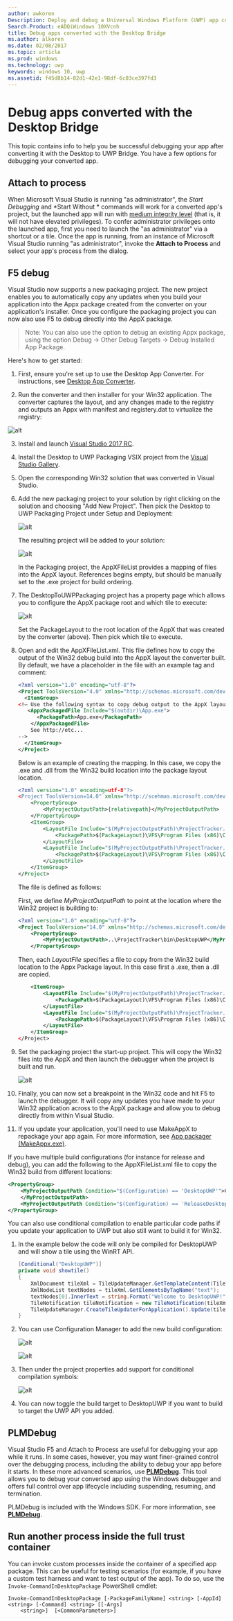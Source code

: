 ---author: awkoren
Description: Deploy and debug a Universal Windows Platform (UWP) app converted from a Windows desktop application (Win32, WPF, and Windows Forms) by using the Desktop to UWP Bridge.
Search.Product: eADQiWindows 10XVcnh
title: Debug apps converted with the Desktop Bridge
ms.author: alkoren
ms.date: 02/08/2017
ms.topic: article
ms.prod: windows
ms.technology: uwp
keywords: windows 10, uwp
ms.assetid: f45d8b14-02d1-42e1-98df-6c03ce397fd3
---# Debug apps converted with the Desktop BridgeThis topic contains info to help you be successful debugging your app after converting it with the Desktop to UWP Bridge. You have a few options for debugging your converted app.## Attach to processWhen Microsoft Visual Studio is running "as administrator", the *Start Debugging* and *Start Without * commands will work for a converted app's project, but the launched app will run with [medium integrity level](https://msdn.microsoft.com/library/bb625963) (that is, it will not have elevated privileges). To confer administrator privileges onto the launched app, first you need to launch the "as administrator" via a shortcut or a tile. Once the app is running, from an instance of Microsoft Visual Studio running "as administrator", invoke the __Attach to Process__ and select your app's process from the dialog.## F5 debugVisual Studio now supports a new packaging project. The new project enables you to automatically copy any updates when you build your application into the Appx package created from the converter on your application's installer. Once you configure the packaging project you can now also use F5 to debug directly into the AppX package. >Note: You can also use the option to debug an existing Appx package, using the option Debug -> Other Debug Targets -> Debug Installed App Package.Here's how to get started: 1. First, ensure you're set up to use the Desktop App Converter. For instructions, see [Desktop App Converter](desktop-to-uwp-run-desktop-app-converter.md).2. Run the converter and then installer for your Win32 application. The converter captures the layout, and any changes made to the registry and outputs an Appx with manifest and registery.dat to virtualize the registry:![alt](images/desktop-to-uwp/debug-1.png)3. Install and launch [Visual Studio 2017 RC](https://www.visualstudio.com/downloads/#visual-studio-community-2017-rc). 4. Install the Desktop to UWP Packaging VSIX project from the [Visual Studio Gallery](http://go.microsoft.com/fwlink/?LinkId=797871). 5. Open the corresponding Win32 solution that was converted in Visual Studio. 6. Add the new packaging project to your solution by right clicking on the solution and choosing "Add New Project". Then pick the Desktop to UWP Packaging Project under Setup and Deployment:	![alt](images/desktop-to-uwp/debug-2.png)	The resulting project will be added to your solution:	![alt](images/desktop-to-uwp/debug-3.png)	In the Packaging project, the AppXFileList provides a mapping of files into the AppX layout. References begins empty, but should be manually set to the .exe project for build ordering. 7. The DesktopToUWPPackaging project has a property page which allows you to configure the AppX package root and which tile to execute:	![alt](images/desktop-to-uwp/debug-4.png)	Set the PackageLayout to the root location of the AppX that was created by the converter (above). Then pick which tile to execute.8.	Open and edit the AppXFileList.xml. This file defines how to copy the output of the Win32 debug build into the AppX layout  the converter built. By default, we have a placeholder in the file with an example tag and comment:	```XML	<?xml version="1.0" encoding="utf-8"?>	<Project ToolsVersion="4.0" xmlns="http://schemas.microsoft.com/developer/msbuild/2003">	  <ItemGroup>	<!— Use the following syntax to copy debug output to the AppX layout	   <AppxPackagedFile Include="$(outdir)\App.exe">		  <PackagePath>App.exe</PackagePath>		</AppxPackagedFile> 		See http://etc...	-->	  </ItemGroup>	</Project>	```	Below is an example of creating the mapping. In this case, we copy the .exe and .dll from the Win32 build location into the package layout location. 	```XML	<?xml version="1.0" encoding=utf-8"?>	<Project ToolsVersion=14.0" xmlns="http://scehmas.microsoft.com/developer/msbuild/2003">		<PropertyGroup>			<MyProjectOutputPath>{relativepath}</MyProjectOutputPath>		</PropertyGroup>		<ItemGroup>			<LayoutFile Include="$(MyProjectOutputPath)\ProjectTracker.exe">				<PackagePath>$(PackageLayout)\VFS\Program Files (x86)\Contoso Software\Project Tracker\ProjectTracker.exe</PackagePath>			</LayoutFile>			<LayoutFile Include="$(MyProjectOutputPath)\ProjectTracker.Models.dll">				<PackagePath>$(PackageLayout)\VFS\Program Files (x86)\Contoso Software\Project Tracker\ProjectTracker.Models.dll</PackagePath>			</LayoutFile>		</ItemGroup>	</Project>	```	The file is defined as follows: 	First, we define *MyProjectOutputPath* to point at the location where the Win32 project is building to:	```XML	<?xml version="1.0" encoding="utf-8"?>	<Project ToolsVersion="14.0" xmlns="http://schemas.microsoft.com/developer/msbuild/2003">		<PropertyGroup>			<MyProjectOutputPath>..\ProjectTracker\bin\DesktopUWP</MyProjectOutputPath>		</PropertyGroup>	```	Then, each *LayoutFile* specifies a file to copy from the Win32 build location to the Appx Package layout. In this case first a .exe, then a .dll are copied. 	```XML		<ItemGroup>			<LayoutFile Include="$(MyProjectOutputPath)\ProjectTracker.exe">				<PackagePath>$(PackageLayout)\VFS\Program Files (x86)\Contoso Software\Project Tracker\ProjectTracker.exe</PackagePath>			</LayoutFile>			<LayoutFile Include="$(MyProjectOutputPath)\ProjectTracker.Models.dll">				<PackagePath>$(PackageLayout)\VFS\Program Files (x86)\Contoso Software\Project Tracker\ProjectTracker.Models.dll</PackagePath>			</LayoutFile>		</ItemGroup>	</Project>	```9. Set the packaging project the start-up project. This will copy the Win32 files into the AppX and then launch the debugger when the project is built and run.  	![alt](images/desktop-to-uwp/debug-5.png)10.	Finally, you can now set a breakpoint in the Win32 code and hit F5 to launch the debugger. It will copy any updates you have made to your Win32 application across to the AppX package and allow you to debug directly from within Visual Studio.11.	If you update your application, you'll need to use MakeAppX to repackage your app again. For more information, see [App packager (MakeAppx.exe)](https://msdn.microsoft.com/library/windows/desktop/hh446767(v=vs.85).aspx). If you have multiple build configurations (for instance for release and debug), you can add the following to the AppXFileList.xml file to copy the Win32 build from different locations:```XML<PropertyGroup>	<MyProjectOutputPath Condition="$(Configuration) == 'DesktopUWP'">C:\Users\peterfar\Desktop\ProjectTracker\ProjectTracker\bin\DesktopUWP>	</MyProjectOutputPath>	<MyProjectOutputPath Condition="$(Configuration) == 'ReleaseDesktopUWP'"> C:\Users\peterfar\Desktop\ProjectTracker\ProjectTracker\bin\ReleaseDesktopUWP</MyProjectOutputPath></PropertyGroup>```You can also use conditional compilation to enable particular code paths if you update your application to UWP but also still want to build it for Win32. 1.	In the example below the code will only be compiled for DesktopUWP and will show a tile using the WinRT API. 	```C#	[Conditional("DesktopUWP")]	private void showtile()	{		XmlDocument tileXml = TileUpdateManager.GetTemplateContent(TileTemplateType.TileSquare150x150Text01);		XmlNodeList textNodes = tileXml.GetElementsByTagName("text");		textNodes[0].InnerText = string.Format("Welcome to DesktopUWP!");		TileNotification tileNotification = new TileNotification(tileXml);		TileUpdateManager.CreateTileUpdaterForApplication().Update(tileNotification);	}	```2.	You can use Configuration Manager to add the new build configuration:	![alt](images/desktop-to-uwp/debug-6.png)	![alt](images/desktop-to-uwp/debug-7.png)3.	Then under the project properties add support for conditional compilation symbols:	![alt](images/desktop-to-uwp/debug-8.png)4.	You can now toggle the build target to DesktopUWP if you want to build to target the UWP API you added.## PLMDebug Visual Studio F5 and Attach to Process are useful for debugging your app while it runs. In some cases, however, you may want finer-grained control over the debugging process, including the ability to debug your app before it starts. In these more advanced scenarios, use [**PLMDebug**](https://msdn.microsoft.com/library/windows/hardware/jj680085(v=vs.85).aspx). This tool allows you to debug your converted app using the Windows debugger and offers full control over app lifecycle including suspending, resuming, and termination. PLMDebug is included with the Windows SDK. For more information, see [**PLMDebug**](https://msdn.microsoft.com/library/windows/hardware/jj680085(v=vs.85).aspx). ## Run another process inside the full trust container You can invoke custom processes inside the container of a specified app package. This can be useful for testing scenarios (for example, if you have a custom test harness and want to test output of the app). To do so, use the ```Invoke-CommandInDesktopPackage``` PowerShell cmdlet: ```CMDInvoke-CommandInDesktopPackage [-PackageFamilyName] <string> [-AppId] <string> [-Command] <string> [[-Args]    <string>]  [<CommonParameters>]```